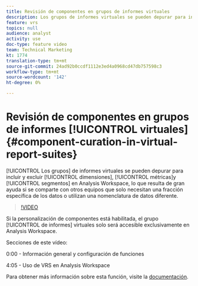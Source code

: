 ```yaml
---
title: Revisión de componentes en grupos de informes virtuales
description: Los grupos de informes virtuales se pueden depurar para incluir y excluir dimensiones, métricas y segmentos en Analysis Workspace, lo que resulta de gran ayuda si se comparte con otros equipos que solo necesitan una fracción específica de los datos o utilizan una nomenclatura de datos diferente.
feature: vrs
topics: null
audience: analyst
activity: use
doc-type: feature video
team: Technical Marketing
kt: 1774
translation-type: tm+mt
source-git-commit: 24ad92b0ccdf1112e3ed4a0968cd47db757598c3
workflow-type: tm+mt
source-wordcount: '142'
ht-degree: 0%

---
```



# Revisión de componentes en grupos de informes [!UICONTROL virtuales] {#component-curation-in-virtual-report-suites}

[!UICONTROL Los grupos] de informes virtuales se pueden depurar para incluir y excluir [!UICONTROL dimensiones], [!UICONTROL métricas]y [!UICONTROL segmentos] en Analysis Workspace, lo que resulta de gran ayuda si se comparte con otros equipos que solo necesitan una fracción específica de los datos o utilizan una nomenclatura de datos diferente.

>[!VIDEO](https://video.tv.adobe.com/v/23544/?quality=12)

Si la personalización de componentes está habilitada, el grupo [!UICONTROL de informes] virtuales solo será accesible exclusivamente en Analysis Workspace.

Secciones de este vídeo:

0:00 - Información general y configuración de funciones

4:05 - Uso de VRS en Analysis Workspace

Para obtener más información sobre esta función, visite la [documentación](https://marketing.adobe.com/resources/help/en_US/reference/vrs-components.html).

